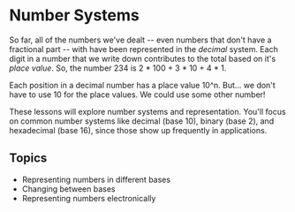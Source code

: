 # Number Systems

So far, all of the numbers we've dealt -- even numbers that don't have a fractional part -- with have been represented in the _decimal_ system. Each digit in a number that we write down contributes to the total based on it's _place value_. So, the number 234 is 2 * 100 + 3 * 10 + 4 * 1.

Each position in a decimal number has a place value 10^n. But... we don't have to use 10 for the place values. We could use some other number!

These lessons will explore number systems and representation. You'll focus on common number systems like decimal (base 10), binary (base 2), and hexadecimal (base 16), since those show up frequently in applications.

## Topics

- Representing numbers in different bases
- Changing between bases
- Representing numbers electronically
